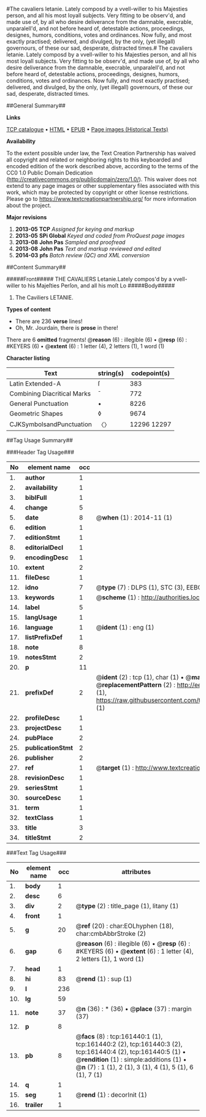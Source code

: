 #The cavaliers letanie. Lately composd by a vvell-willer to his Majesties person, and all his most loyall subjects. Very fitting to be observ'd, and made use of, by all who desire deliverance from the damnable, execrable, unparalell'd, and not before heard of, detestable actions, proceedings, designes, humors, conditions, votes and ordinances. Now fully, and most exactly practised; delivered, and divulged, by the only, (yet illegall) governours, of these our sad, desperate, distracted times.#
The cavaliers letanie. Lately composd by a vvell-willer to his Majesties person, and all his most loyall subjects. Very fitting to be observ'd, and made use of, by all who desire deliverance from the damnable, execrable, unparalell'd, and not before heard of, detestable actions, proceedings, designes, humors, conditions, votes and ordinances. Now fully, and most exactly practised; delivered, and divulged, by the only, (yet illegall) governours, of these our sad, desperate, distracted times.

##General Summary##

**Links**

[TCP catalogue](http://www.ota.ox.ac.uk/tcp/)  • 
[HTML](http://tei.it.ox.ac.uk/tcp/Texts-HTML/free/A78/A78406.html)  • 
[EPUB](http://tei.it.ox.ac.uk/tcp/Texts-EPUB/free/A78/A78406.epub) • 
[Page images (Historical Texts)](https://historicaltexts.jisc.ac.uk/eebo-99864039e)

**Availability**

To the extent possible under law, the Text Creation Partnership has waived all copyright and related or neighboring rights to this keyboarded and encoded edition of the work described above, according to the terms of the CC0 1.0 Public Domain Dedication (http://creativecommons.org/publicdomain/zero/1.0/). This waiver does not extend to any page images or other supplementary files associated with this work, which may be protected by copyright or other license restrictions. Please go to https://www.textcreationpartnership.org/ for more information about the project.

**Major revisions**

1. __2013-05__ __TCP__ *Assigned for keying and markup*
1. __2013-05__ __SPi Global__ *Keyed and coded from ProQuest page images*
1. __2013-08__ __John Pas__ *Sampled and proofread*
1. __2013-08__ __John Pas__ *Text and markup reviewed and edited*
1. __2014-03__ __pfs__ *Batch review (QC) and XML conversion*

##Content Summary##

#####Front#####
THE CAVALIERS Letanie.Lately compos'd by a vvell-willer to his Majeſties Perſon, and all his moſt Lo
#####Body#####

1. The Caviliers LETANIE.

**Types of content**

  * There are 236 **verse** lines!
  * Oh, Mr. Jourdain, there is **prose** in there!

There are 6 **omitted** fragments! 
 @__reason__ (6) : illegible (6)  •  @__resp__ (6) : #KEYERS (6)  •  @__extent__ (6) : 1 letter (4), 2 letters (1), 1 word (1)

**Character listing**


|Text|string(s)|codepoint(s)|
|---|---|---|
|Latin Extended-A|ſ|383|
|Combining             Diacritical Marks|̄|772|
|General Punctuation|•|8226|
|Geometric Shapes|◊|9674|
|CJKSymbolsandPunctuation|〈〉|12296 12297|

##Tag Usage Summary##

###Header Tag Usage###

|No|element name|occ|attributes|
|---|---|---|---|
|1.|__author__|1||
|2.|__availability__|1||
|3.|__biblFull__|1||
|4.|__change__|5||
|5.|__date__|8| @__when__ (1) : 2014-11 (1)|
|6.|__edition__|1||
|7.|__editionStmt__|1||
|8.|__editorialDecl__|1||
|9.|__encodingDesc__|1||
|10.|__extent__|2||
|11.|__fileDesc__|1||
|12.|__idno__|7| @__type__ (7) : DLPS (1), STC (3), EEBO-CITATION (1), PROQUEST (1), VID (1)|
|13.|__keywords__|1| @__scheme__ (1) : http://authorities.loc.gov/ (1)|
|14.|__label__|5||
|15.|__langUsage__|1||
|16.|__language__|1| @__ident__ (1) : eng (1)|
|17.|__listPrefixDef__|1||
|18.|__note__|8||
|19.|__notesStmt__|2||
|20.|__p__|11||
|21.|__prefixDef__|2| @__ident__ (2) : tcp (1), char (1)  •  @__matchPattern__ (2) : ([0-9\-]+):([0-9IVX]+) (1), (.+) (1)  •  @__replacementPattern__ (2) : http://eebo.chadwyck.com/downloadtiff?vid=$1&page=$2 (1), https://raw.githubusercontent.com/textcreationpartnership/Texts/master/tcpchars.xml#$1 (1)|
|22.|__profileDesc__|1||
|23.|__projectDesc__|1||
|24.|__pubPlace__|2||
|25.|__publicationStmt__|2||
|26.|__publisher__|2||
|27.|__ref__|1| @__target__ (1) : http://www.textcreationpartnership.org/docs/. (1)|
|28.|__revisionDesc__|1||
|29.|__seriesStmt__|1||
|30.|__sourceDesc__|1||
|31.|__term__|1||
|32.|__textClass__|1||
|33.|__title__|3||
|34.|__titleStmt__|2||


###Text Tag Usage###

|No|element name|occ|attributes|
|---|---|---|---|
|1.|__body__|1||
|2.|__desc__|6||
|3.|__div__|2| @__type__ (2) : title_page (1), litany (1)|
|4.|__front__|1||
|5.|__g__|20| @__ref__ (20) : char:EOLhyphen (18), char:cmbAbbrStroke (2)|
|6.|__gap__|6| @__reason__ (6) : illegible (6)  •  @__resp__ (6) : #KEYERS (6)  •  @__extent__ (6) : 1 letter (4), 2 letters (1), 1 word (1)|
|7.|__head__|1||
|8.|__hi__|83| @__rend__ (1) : sup (1)|
|9.|__l__|236||
|10.|__lg__|59||
|11.|__note__|37| @__n__ (36) : * (36)  •  @__place__ (37) : margin (37)|
|12.|__p__|8||
|13.|__pb__|8| @__facs__ (8) : tcp:161440:1 (1), tcp:161440:2 (2), tcp:161440:3 (2), tcp:161440:4 (2), tcp:161440:5 (1)  •  @__rendition__ (1) : simple:additions (1)  •  @__n__ (7) : 1 (1), 2 (1), 3 (1), 4 (1), 5 (1), 6 (1), 7 (1)|
|14.|__q__|1||
|15.|__seg__|1| @__rend__ (1) : decorInit (1)|
|16.|__trailer__|1||

